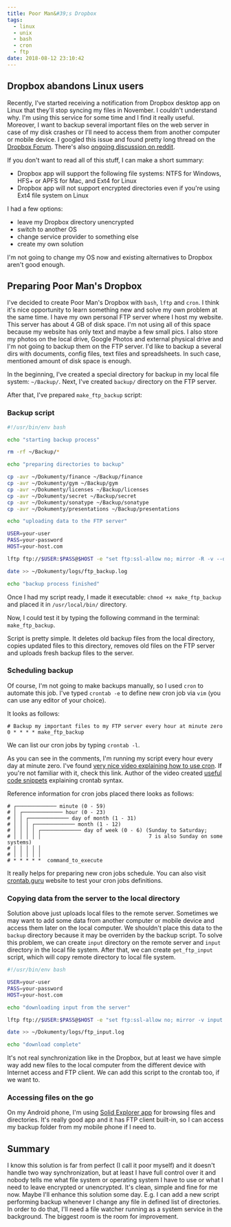 ```yaml
---
title: Poor Man&#39;s Dropbox
tags:
  - linux
  - unix
  - bash
  - cron
  - ftp
date: 2018-08-12 23:10:42
---
```



## Dropbox abandons Linux users

Recently, I've started receiving a notification from Dropbox desktop app on Linux that they'll stop syncing my files in November. I couldn't understand why. I'm using this service for some time and I find it really useful. Moreover, I want to backup several important files on the web server in case of my disk crashes or I'll need to access them from another computer or mobile device. I googled this issue and found pretty long thread on the [Dropbox Forum](https://www.dropboxforum.com/t5/Syncing-and-uploads/Dropbox-client-warns-me-that-it-ll-stop-syncing-in-Nov-why/td-p/290058). There's also [ongoing discussion on reddit](https://www.reddit.com/r/linux/comments/966xt0/linux_dropbox_client_will_stop_syncing_on_any/).

If you don't want to read all of this stuff, I can make a short summary:
- Dropbox app will support the following file systems: NTFS for Windows, HFS+ or APFS for Mac, and Ext4 for Linux
- Dropbox app will not support encrypted directories even if you're using Ext4 file system on Linux

I had a few options:
- leave my Dropbox directory unencrypted
- switch to another OS
- change service provider to something else
- create my own solution

I'm not going to change my OS now and existing alternatives to Dropbox aren't good enough.

## Preparing Poor Man's Dropbox

I've decided to create Poor Man's Dropbox with `bash`, `lftp` and `cron`. I think it's nice opportunity to learn something new and solve my own problem at the same time. I have my own personal FTP server where I host my website. This server has about 4 GB of disk space. I'm not using all of this space because my website has only text and maybe a few small pics. I also store my photos on the local drive, Google Photos and external physical drive and I'm not going to backup them on the FTP server. I'd like to backup a several dirs with documents, config files, text files and spreadsheets. In such case, mentioned amount of disk space is enough.

In the beginning, I've created a special directory for backup in my local file system: `~/Backup/`.
Next, I've created `backup/` directory on the FTP server.

After that, I've prepared `make_ftp_backup` script:

### Backup script

```bash
#!/usr/bin/env bash

echo "starting backup process"

rm -rf ~/Backup/*

echo "preparing directories to backup"

cp -avr ~/Dokumenty/finance ~/Backup/finance
cp -avr ~/Dokumenty/gym ~/Backup/gym
cp -avr ~/Dokumenty/licenses ~/Backup/licenses
cp -avr ~/Dokumenty/secret ~/Backup/secret
cp -avr ~/Dokumenty/sonatype ~/Backup/sonatype
cp -avr ~/Dokumenty/presentations ~/Backup/presentations

echo "uploading data to the FTP server"

USER=your-user
PASS=your-password
HOST=your-host.com

lftp ftp://$USER:$PASS@$HOST -e "set ftp:ssl-allow no; mirror -R -v --delete-first ~/Backup backup; quit"

date >> ~/Dokumenty/logs/ftp_backup.log

echo "backup process finished"
```

Once I had my script ready, I made it executable: `chmod +x make_ftp_backup`
and placed it in `/usr/local/bin/` directory.

Now, I could test it by typing the following command in the terminal: `make_ftp_backup`.

Script is pretty simple. It deletes old backup files from the local directory, copies updated files to this directory, removes old files on the FTP server and uploads fresh backup files to the server.

### Scheduling backup

Of course, I'm not going to make backups manually, so I used `cron` to automate this job.
I've typed `crontab -e` to define new cron job via `vim` (you can use any editor of your choice).

It looks as follows:

```
# Backup my important files to my FTP server every hour at minute zero
0 * * * * make_ftp_backup
```

We can list our cron jobs by typing `crontab -l`.

As you can see in the comments, I'm running my script every hour every day at minute zero.
I've found [very nice video explaining how to use cron](https://www.youtube.com/watch?v=QZJ1drMQz1A). If you're not familiar with it, check this link.
Author of the video created [useful code snippets](https://github.com/CoreyMSchafer/code_snippets/tree/master/Cron-Tasks) explaining crontab syntax.

Reference information for cron jobs placed there looks as follows:

```
# ┌───────────── minute (0 - 59)
# │ ┌───────────── hour (0 - 23)
# │ │ ┌───────────── day of month (1 - 31)
# │ │ │ ┌───────────── month (1 - 12)
# │ │ │ │ ┌───────────── day of week (0 - 6) (Sunday to Saturday;
# │ │ │ │ │                                   7 is also Sunday on some systems)
# │ │ │ │ │
# │ │ │ │ │
# * * * * *  command_to_execute
```

It really helps for preparing new cron jobs schedule. You can also visit [crontab.guru](http://crontab.guru/) website to test your cron jobs definitions.

### Copying data from the server to the local directory

Solution above just uploads local files to the remote server. Sometimes we may want to add some data from another computer or mobile device and access them later on the local computer. We shouldn't place this data to the `backup` directory because it may be overriden by the backup script. To solve this problem, we can create `input` directory on the remote server and `input` directory in the local file system. After that, we can create `get_ftp_input` script, which will copy remote directory to local file system.

```bash
#!/usr/bin/env bash

USER=your-user
PASS=your-password
HOST=your-host.com

echo "downloading input from the server"

lftp ftp://$USER:$PASS@$HOST -e "set ftp:ssl-allow no; mirror -v input ~/Dokumenty/input; quit"

date >> ~/Dokumenty/logs/ftp_input.log

echo "download complete"
```

It's not real synchronization like in the Dropbox, but at least we have simple way add new files to the local computer from the different device with Internet access and FTP client. We can add this script to the crontab too, if we want to.

### Accessing files on the go

On my Android phone, I'm using [Solid Explorer app](https://play.google.com/store/apps/details?id=pl.solidexplorer2) for browsing files and directories. It's really good app and it has FTP client built-in, so I can access my backup folder from my mobile phone if I need to.

## Summary

I know this solution is far from perfect (I call it poor myself) and it doesn't handle two way synchronization, but at least I have full control over it and nobody tells me what file system or operating system I have to use or what I need to leave encrypted or unencrypted. It's clean, simple and fine for me now. Maybe I'll enhance this solution some day. E.g. I can add a new script performing backup whenever I change any file in defined list of directories. In order to do that, I'll need a file watcher running as a system service in the background. The biggest room is the room for improvement.
